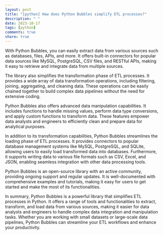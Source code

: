 ```yaml
---
layout: post
title: "[python] How does Python Bubbles simplify ETL processes?"
description: " "
date: 2023-10-17
tags: [python]
comments: true
share: true
---
```


With Python Bubbles, you can easily extract data from various sources such as databases, files, APIs, and more. It offers built-in connectors for popular data sources like MySQL, PostgreSQL, CSV files, and RESTful APIs, making it easy to retrieve and integrate data from multiple sources.

The library also simplifies the transformation phase of ETL processes. It provides a wide array of data transformation operations, including filtering, joining, aggregating, and cleaning data. These operations can be easily chained together to build complex data pipelines without the need for extensive coding.

Python Bubbles also offers advanced data manipulation capabilities. It includes functions to handle missing values, perform data type conversions, and apply custom functions to transform data. These features empower data analysts and engineers to efficiently clean and prepare data for analytical purposes.

In addition to its transformation capabilities, Python Bubbles streamlines the loading phase of ETL processes. It provides connectors to popular database management systems like MySQL, PostgreSQL, and SQLite, allowing users to easily load transformed data into databases. Furthermore, it supports writing data to various file formats such as CSV, Excel, and JSON, enabling seamless integration with other data processing tools.

Python Bubbles is an open-source library with an active community, providing ongoing support and regular updates. It is well-documented with comprehensive examples and tutorials, making it easy for users to get started and make the most of its functionalities.

In summary, Python Bubbles is a powerful library that simplifies ETL processes in Python. It offers a range of tools and functionalities to extract, transform, and load data from various sources, making it easier for data analysts and engineers to handle complex data integration and manipulation tasks. Whether you are working with small datasets or large-scale data pipelines, Python Bubbles can streamline your ETL workflows and enhance your productivity.